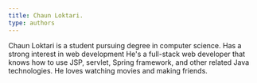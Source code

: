 ```yaml
---
title: Chaun Loktari.
type: authors
---
```

Chaun Loktari is a student pursuing degree in computer science. Has a strong interest in web development He's a full-stack web developer that knows how to use JSP, servlet, Spring framework, and other related Java technologies. He loves watching movies and making friends.

